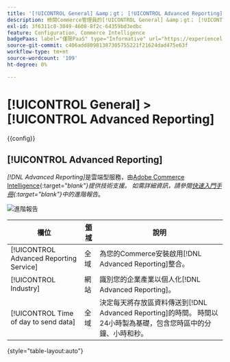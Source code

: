 ```yaml
---
title: '[!UICONTROL General] &amp；gt； [!UICONTROL Advanced Reporting]'
description: 檢閱Commerce管理員的[!UICONTROL General] &amp；gt； [!UICONTROL Advanced Reporting]頁面上的組態設定。
exl-id: 3f6311c8-3849-4608-8f2c-64359bd3edbc
feature: Configuration, Commerce Intelligence
badgePaas: label="僅限PaaS" type="Informative" url="https://experienceleague.adobe.com/en/docs/commerce/user-guides/product-solutions" tooltip="僅適用於雲端專案(Adobe管理的PaaS基礎結構)和內部部署專案的Adobe Commerce 。"
source-git-commit: c406add80981387305755221f21624dad475e63f
workflow-type: tm+mt
source-wordcount: '109'
ht-degree: 0%

---
```


# [!UICONTROL General] > [!UICONTROL Advanced Reporting]

{{config}}

## [!UICONTROL Advanced Reporting]

_[!DNL Advanced Reporting]_&#x200B;是雲端型服務，由[Adobe Commerce Intelligence][1]{:target="_blank"}提供技術支援。 如需詳細資訊，請參閱[快速入門手冊][2]{:target="_blank"}中的_&#x200B;進階報告&#x200B;_。

![進階報告](./assets/advanced-reporting.png)<!-- zoom -->

<!-- [Advanced Reporting](https://experienceleague.adobe.com/en/docs/commerce-admin/start/reporting/business-intelligence#advanced-reporting) -->

| 欄位 | [領域](../../getting-started/websites-stores-views.md#scope-settings) | 說明 |
|--- |--- |--- |
| [!UICONTROL Advanced Reporting Service] | 全域 | 為您的Commerce安裝啟用[!DNL Advanced Reporting]整合。 |
| [!UICONTROL Industry] | 網站 | 識別您的企業產業以個人化[!DNL Advanced Reporting]。 |
| [!UICONTROL Time of day to send data] | 全域 | 決定每天將存放區資料傳送到[!DNL Advanced Reporting]的時間。 時間以24小時製為基礎，包含您時區中的分鐘、小時和秒。 |

{style="table-layout:auto"}

[1]: https://experienceleague.adobe.com/docs/commerce-business-intelligence/mbi/getting-started.html
[2]: https://experienceleague.adobe.com/docs/commerce-admin/start/reporting/business-intelligence.html#advanced-reporting
